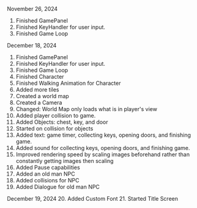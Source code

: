 November 26, 2024
1. Finished GamePanel
2. Finished KeyHandler for user input.
3. Finished Game Loop

December 18, 2024
1. Finished GamePanel
2. Finished KeyHandler for user input.
3. Finished Game Loop
4. Finished Character
5. Finished Walking Animation for Character
6. Added more tiles
7. Created a world map
8. Created a Camera
9. Changed: World Map only loads what is in player's view
10. Added player collision to game.
11. Added Objects: chest, key, and door
12. Started on collision for objects
13. Added text: game timer, collecting keys, opening doors, and finishing game.
14. Added sound for collecting keys, opening doors, and finishing game.
15. Improved rendering speed by scaling images beforehand rather than constantly getting images then scaling
16. Added Pause capabilities
17. Added an old man NPC
18. Added collisions for NPC
19. Added Dialogue for old man NPC

December 19, 2024
20. Added Custom Font
21. Started Title Screen
